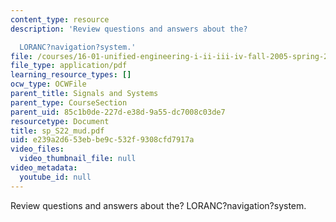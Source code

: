 ```yaml
---
content_type: resource
description: 'Review questions and answers about the?

  LORANC?navigation?system.'
file: /courses/16-01-unified-engineering-i-ii-iii-iv-fall-2005-spring-2006/e239a2d653ebbe9c532f9308cfd7917a_sp_S22_mud.pdf
file_type: application/pdf
learning_resource_types: []
ocw_type: OCWFile
parent_title: Signals and Systems
parent_type: CourseSection
parent_uid: 85c1b0de-227d-e38d-9a55-dc7008c03de7
resourcetype: Document
title: sp_S22_mud.pdf
uid: e239a2d6-53eb-be9c-532f-9308cfd7917a
video_files:
  video_thumbnail_file: null
video_metadata:
  youtube_id: null
---
```

Review questions and answers about the?
LORANC?navigation?system.


